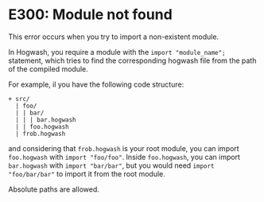 # E300: Module not found

This error occurs when you try to import a non-existent module.

In Hogwash, you require a module with the `import "module_name";` statement, 
which tries to find the corresponding hogwash file from the path of the compiled
module.

For example, il you have the following code structure:

```
+ src/
  | foo/
  | | bar/
  | | | bar.hogwash
  | | foo.hogwash
  | frob.hogwash
```

and considering that `frob.hogwash` is your root module, you can import 
`foo.hogwash` with `import "foo/foo"`. Inside `foo.hogwash`, you can import 
`bar.hogwash` with `import "bar/bar"`, but you would need `import "foo/bar/bar"`
to import it from the root module.

Absolute paths are allowed.
